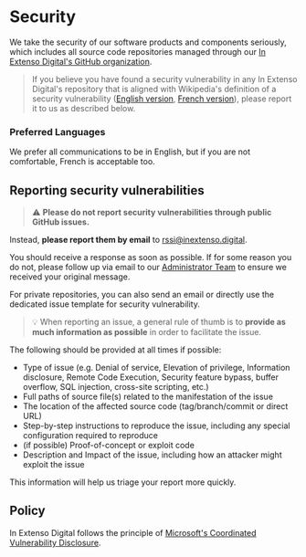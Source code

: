 # Security

We take the security of our software products and components seriously, which includes all source code repositories managed through our [In Extenso Digital's GitHub organization](https://github.com/inextensodigital).

>If you believe you have found a security vulnerability in any In Extenso Digital's repository that is aligned with Wikipedia's definition of a security vulnerability ([English version](https://en.wikipedia.org/wiki/Vulnerability_(computing)), [French version](https://fr.wikipedia.org/wiki/Vuln%C3%A9rabilit%C3%A9_(informatique))), please report it to us as described below.

### Preferred Languages

We prefer all communications to be in English, but if you are not comfortable, French is acceptable too.

## Reporting security vulnerabilities

> :warning: **Please do not report security vulnerabilities through public GitHub issues.**

Instead, **please report them by email** to [rssi@inextenso.digital](mailto:rssi@inextenso.digital).

You should receive a response as soon as possible. If for some reason you do not, please follow up via email to our  [Administrator Team](mailto:admin@inextenso.digital) to ensure we received your original message.

For private repositories, you can also send an email or directly use the dedicated issue template for security vulnerability.

>:bulb: When reporting an issue, a general rule of thumb is to **provide as much information as possible** in order to facilitate the issue. 

The following should be provided at all times if possible:
* Type of issue (e.g. Denial of service, Elevation of privilege, Information disclosure, Remote Code Execution, Security feature bypass, buffer overflow, SQL injection, cross-site scripting, etc.)
* Full paths of source file(s) related to the manifestation of the issue
* The location of the affected source code (tag/branch/commit or direct URL)
* Step-by-step instructions to reproduce the issue, including any special configuration required to reproduce
* (if possible) Proof-of-concept or exploit code
* Description and Impact of the issue, including how an attacker might exploit the issue

This information will help us triage your report more quickly.

## Policy

In Extenso Digital follows the principle of [Microsoft's Coordinated Vulnerability Disclosure](https://www.microsoft.com/en-us/msrc/cvd).
